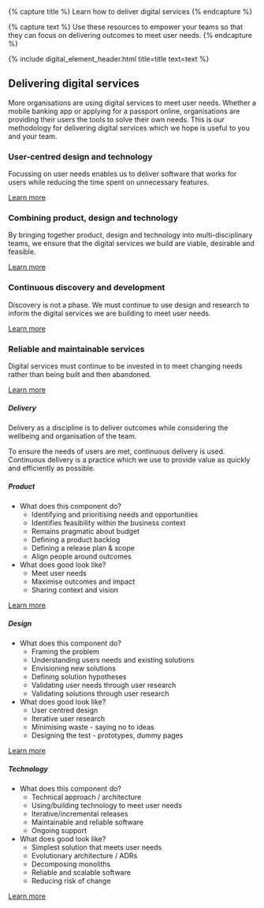 <heading>
{% capture title %}
Learn how to deliver digital services
{% endcapture %}

{% capture text %}
Use these resources to empower your teams so that they can focus on delivering outcomes to meet user needs.
{% endcapture %}

{% include digital_element_header.html title=title text=text %}

</heading>
  <div class="container">
    <div class="row">
      <div class="offset-lg-1 col-lg-10">
        <div class="py-3 text-center">
          <h2>Delivering digital services</h2>
          <p class="lead">More organisations are using digital services to meet user needs. Whether a mobile banking app or applying for a passport online, organisations are providing their users the tools to solve their own needs. This is our methodology for delivering digital services which we hope is useful to you and your team.
        </p>
    </div>
  </div>
</div>

<div class="py-3 container">
  <div class="row">
    <div class="col-sm-6">
      <div class="card card-border">
        <div class="card-body">
          <h3 class="card-title">User-centred design and technology</h3>
          <p class="card-text">Focussing on user needs enables us to deliver software that works for users while reducing the time spent on unnecessary features.
          </p>
          <a href="https://www.madetech.com/blog/mob-programming-at-made" class="btn btn-success">Learn more</a>
        </div>
      </div>
    </div>
    <div class="col-sm-6">
      <div class="card card-border">
        <div class="card-body">
          <h3 class="card-title">Combining product, design and technology</h3>
          <p class="card-text">By bringing together product, design and technology into multi-disciplinary teams, we ensure that the digital services we build are viable, desirable and feasible.
          </p>
          <a href="technology/core-skills" class="btn btn-success">Learn more</a>
        </div>
      </div>
    </div>
    <div class="col-sm-6">
      <div class="card card-border">
        <div class="card-body">
          <h3 class="card-title">Continuous discovery and development</h3>
          <p class="card-text">Discovery is not a phase. We must continue to use design and research to inform the digital services we are building to meet user needs.</p>
          <a href="https://productionisation.io" class="btn btn-success">Learn more</a>
        </div>
      </div>
    </div>
    <div class="col-sm-6">
      <div class="card card-border">
        <div class="card-body">
          <h3 class="card-title">Reliable and maintainable services</h3>
          <p class="card-text">Digital services must continue to be invested in to meet changing needs rather than being built and then abandoned.</p>
          <a href="https://www.madetech.com/blog/mob-programming-at-made" class="btn btn-success">Learn more</a>
        </div>
      </div>
    </div>
  </div>

<main>
  <div class="container">
    <div class="row my-3">
      <div class="col-md-6">
        <img src="//placehold.it/400" alt="">
      </div>
      <div class="col-md-6">
        <p>
          <h5 class="card-title">Delivery</h5>
            <p>
              Delivery as a discipline is to deliver outcomes while considering the wellbeing and organisation of the team.
            </p>
            <p>
              To ensure the needs of users are met, continuous delivery is used. Continuous delivery is a practice which we use to provide value as quickly and efficiently as possible.
            </p>
        </p>
        <!-- <a href="#" class="btn btn-success">Learn more</a> -->
      </div>
    </div>
    <div class="row my-3">
      <div class="col-md-6">
        <p>
          <h5 class="card-title">Product</h5>
          <ul>
            <li>What does this component do?<br/>
              <ul>
                <li>Identifying and prioritising needs and opportunities</li>
                <li>Identifies feasibility within the business context</li>
                <li>Remains pragmatic about budget</li>
                <li>Defining a product backlog</li>
                <li>Defining a release plan &amp; scope</li>
                <li>Align people around outcomes</li>
              </ul>
            </li>
            <li>What does good look like?<br/>
              <ul>
                <li>Meet user needs</li>
                <li>Maximise outcomes and impact</li>
                <li>Sharing context and vision</li>
              </ul>
            </li>
          </ul>
        </p>
        <a href="#" class="btn btn-success">Learn more</a>
      </div>
      <div class="col-md-6">
        <img src="//placehold.it/400" alt="">
      </div>
    </div>
    <div class="row my-3">
      <div class="col-md-6">
        <img src="//placehold.it/400" alt="">
      </div>
      <div class="col-md-6">
        <p class="card-text">
          <h5 class="card-title">Design</h5>
          <ul>
            <li>What does this component do?<br/>
              <ul>
                <li>Framing the problem</li>
                <li>Understanding users needs and existing solutions</li>
                <li>Envisioning new solutions</li>
                <li>Defining solution hypotheses</li>
                <li>Validating user needs through user research</li>
                <li>Validating solutions through user research</li>
              </ul>
            </li>
            <li>What does good look like?<br/>
              <ul>
                <li>User centred design</li>
                <li>Iterative user research</li>
                <li>Minimising waste - saying no to ideas</li>
                <li>Designing the test - prototypes, dummy pages</li>
              </ul>
            </li>
          </ul>
        </p>
        <a href="#" class="btn btn-success">Learn more</a>
      </div>
    </div>
    <div class="row my-3">
      <div class="col-md-6">
        <p>
          <h5 class="card-title">Technology</h5>
          <ul>
            <li>What does this component do?<br/>
              <ul>
                <li>Technical approach / architecture</li>
                <li>Using/building technology to meet user needs</li>
                <li>Iterative/incremental releases</li>
                <li>Maintainable and reliable software</li>
                <li>Ongoing support</li>
              </ul>
            </li>
            <li>What does good look like?<br/>
              <ul>
                <li>Simplest solution that meets user needs</li>
                <li>Evolutionary architecture / ADRs</li>
                <li>Decomposing monoliths</li>
                <li>Reliable and scalable software</li>
                <li>Reducing risk of change</li>
              </ul>
            </li>
          </ul>
        </p>
        <a href="#" class="btn btn-success">Learn more</a>
      </div>
      <div class="col-md-6">
        <img src="//placehold.it/400" alt="">
      </div>
    </div>
  </div>
</main>

